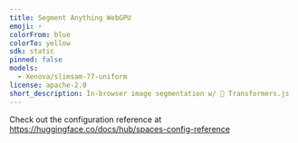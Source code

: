 ```yaml
---
title: Segment Anything WebGPU
emoji: ⚡
colorFrom: blue
colorTo: yellow
sdk: static
pinned: false
models:
  - Xenova/slimsam-77-uniform
license: apache-2.0
short_description: In-browser image segmentation w/ 🤗 Transformers.js
---
```


Check out the configuration reference at https://huggingface.co/docs/hub/spaces-config-reference
